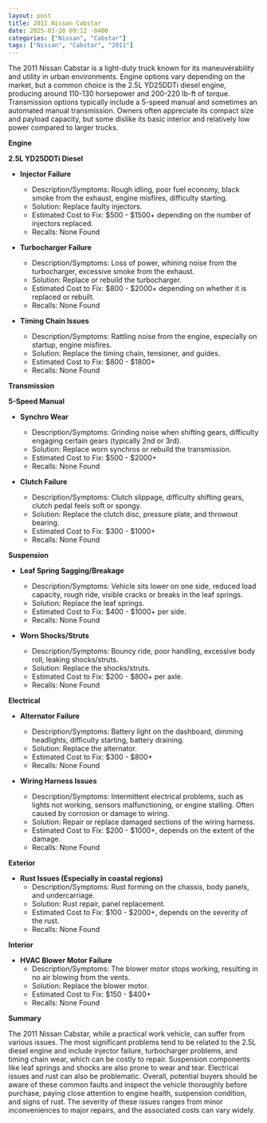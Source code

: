 ```yaml
---
layout: post
title: 2011 Nissan Cabstar
date: 2025-03-20 09:12 -0400
categories: ["Nissan", "Cabstar"]
tags: ["Nissan", "Cabstar", "2011"]
---
```

The 2011 Nissan Cabstar is a light-duty truck known for its maneuverability and utility in urban environments. Engine options vary depending on the market, but a common choice is the 2.5L YD25DDTi diesel engine, producing around 110-130 horsepower and 200-220 lb-ft of torque. Transmission options typically include a 5-speed manual and sometimes an automated manual transmission. Owners often appreciate its compact size and payload capacity, but some dislike its basic interior and relatively low power compared to larger trucks.

**Engine**

**2.5L YD25DDTi Diesel**

*   **Injector Failure**
    *   Description/Symptoms: Rough idling, poor fuel economy, black smoke from the exhaust, engine misfires, difficulty starting.
    *   Solution: Replace faulty injectors.
    *   Estimated Cost to Fix: $500 - $1500+ depending on the number of injectors replaced.
    *   Recalls: None Found

*   **Turbocharger Failure**
    *   Description/Symptoms: Loss of power, whining noise from the turbocharger, excessive smoke from the exhaust.
    *   Solution: Replace or rebuild the turbocharger.
    *   Estimated Cost to Fix: $800 - $2000+ depending on whether it is replaced or rebuilt.
    *   Recalls: None Found

*   **Timing Chain Issues**
    *   Description/Symptoms: Rattling noise from the engine, especially on startup, engine misfires.
    *   Solution: Replace the timing chain, tensioner, and guides.
    *   Estimated Cost to Fix: $800 - $1800+
    *   Recalls: None Found

**Transmission**

**5-Speed Manual**

*   **Synchro Wear**
    *   Description/Symptoms: Grinding noise when shifting gears, difficulty engaging certain gears (typically 2nd or 3rd).
    *   Solution: Replace worn synchros or rebuild the transmission.
    *   Estimated Cost to Fix: $500 - $2000+
    *   Recalls: None Found

*   **Clutch Failure**
    *   Description/Symptoms: Clutch slippage, difficulty shifting gears, clutch pedal feels soft or spongy.
    *   Solution: Replace the clutch disc, pressure plate, and throwout bearing.
    *   Estimated Cost to Fix: $300 - $1000+
    *   Recalls: None Found

**Suspension**

*   **Leaf Spring Sagging/Breakage**
    *   Description/Symptoms: Vehicle sits lower on one side, reduced load capacity, rough ride, visible cracks or breaks in the leaf springs.
    *   Solution: Replace the leaf springs.
    *   Estimated Cost to Fix: $400 - $1000+ per side.
    *   Recalls: None Found

*   **Worn Shocks/Struts**
    *   Description/Symptoms: Bouncy ride, poor handling, excessive body roll, leaking shocks/struts.
    *   Solution: Replace the shocks/struts.
    *   Estimated Cost to Fix: $200 - $800+ per axle.
    *   Recalls: None Found

**Electrical**

*   **Alternator Failure**
    *   Description/Symptoms: Battery light on the dashboard, dimming headlights, difficulty starting, battery draining.
    *   Solution: Replace the alternator.
    *   Estimated Cost to Fix: $300 - $800+
    *   Recalls: None Found

*   **Wiring Harness Issues**
    *   Description/Symptoms: Intermittent electrical problems, such as lights not working, sensors malfunctioning, or engine stalling. Often caused by corrosion or damage to wiring.
    *   Solution: Repair or replace damaged sections of the wiring harness.
    *   Estimated Cost to Fix: $200 - $1000+, depends on the extent of the damage.
    *   Recalls: None Found

**Exterior**

*   **Rust Issues (Especially in coastal regions)**
    *   Description/Symptoms: Rust forming on the chassis, body panels, and undercarriage.
    *   Solution: Rust repair, panel replacement.
    *   Estimated Cost to Fix: $100 - $2000+, depends on the severity of the rust.
    *   Recalls: None Found

**Interior**

*   **HVAC Blower Motor Failure**
    *   Description/Symptoms: The blower motor stops working, resulting in no air blowing from the vents.
    *   Solution: Replace the blower motor.
    *   Estimated Cost to Fix: $150 - $400+
    *   Recalls: None Found

**Summary**

The 2011 Nissan Cabstar, while a practical work vehicle, can suffer from various issues. The most significant problems tend to be related to the 2.5L diesel engine and include injector failure, turbocharger problems, and timing chain wear, which can be costly to repair. Suspension components like leaf springs and shocks are also prone to wear and tear. Electrical issues and rust can also be problematic. Overall, potential buyers should be aware of these common faults and inspect the vehicle thoroughly before purchase, paying close attention to engine health, suspension condition, and signs of rust. The severity of these issues ranges from minor inconveniences to major repairs, and the associated costs can vary widely.

